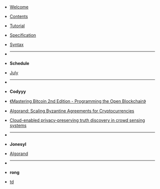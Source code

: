 - [Welcome](/README.md)
- [Contents](/SUMMARY.md)
- [Tutorial](/Tutorial.md)
- [Specification](/Specification.md)
- [Syntax](/Syntax.md)

- <hr>
- **Schedule**
- [July](schedule/July.md)

- <hr>
- **Codyyy**
- [《Mastering Bitcoin 2nd Edition - Programming the Open Blockchain》](/cody/Mastering-Bitcoin-2nd-Edition-Programming-the-Open-Blockchain.md)
- [Algorand: Scaling Byzantine Agreements for Cryptocurrencies](/cody/Algorand-Scaling-Byzantine-Agreements-for-Cryptocurrencies.md)
- [Cloud-enabled privacy-preserving truth discovery in crowd sensing systems](/cody/Cloud-enabled-privacy-preserving-truth-discovery-in-crowd-sensing-systems.md)


- <hr>

- **Jonesyl**

- [Algorand](/jonesyl/Algorand.md)



- <hr>
- **rong**
- [td](/rong/15td.md)



